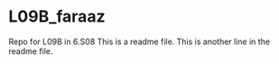 # L09B_faraaz
Repo for L09B in 6.S08
This is a readme file.
This is another line in the readme file.